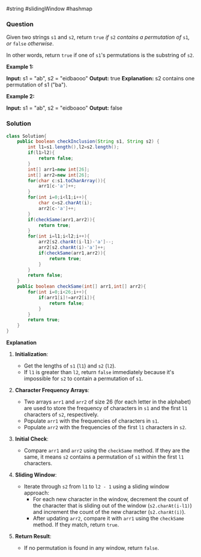 #string #slidingWindow #hashmap 
### Question
Given two strings `s1` and `s2`, return `true` _if_ `s2` _contains a permutation of_ `s1`_, or_ `false` _otherwise_.

In other words, return `true` if one of `s1`'s permutations is the substring of `s2`.

**Example 1:**

**Input:** s1 = "ab", s2 = "eidbaooo"
**Output:** true
**Explanation:** s2 contains one permutation of s1 ("ba").

**Example 2:**

**Input:** s1 = "ab", s2 = "eidboaoo"
**Output:** false

### Solution
```java
class Solution{
	public boolean checkInclusion(String s1, String s2) {  
	    int l1=s1.length(),l2=s2.length();  
	    if(l1>l2){  
	        return false;  
	    }  
	    int[] arr1=new int[26];  
	    int[] arr2=new int[26];  
	    for(char c:s1.toCharArray()){  
	        arr1[c-'a']++;  
	    }  
	    for(int i=0;i<l1;i++){  
	        char c=s2.charAt(i);  
	        arr2[c-'a']++;  
	    }  
	    if(checkSame(arr1,arr2)){  
	        return true;  
	    }  
	    for(int i=l1;i<l2;i++){  
	        arr2[s2.charAt(i-l1)-'a']--;  
	        arr2[s2.charAt(i)-'a']++;  
	        if(checkSame(arr1,arr2)){  
	            return true;  
	        }  
	    }  
	    return false;  
	}  
	public boolean checkSame(int[] arr1,int[] arr2){  
	    for(int i=0;i<26;i++){  
	        if(arr1[i]!=arr2[i]){  
	            return false;  
	        }  
	    }  
	    return true;  
	}
}
```

**Explanation**
1. **Initialization**:
    
    - Get the lengths of `s1` (`l1`) and `s2` (`l2`).
    - If `l1` is greater than `l2`, return `false` immediately because it's impossible for `s2` to contain a permutation of `s1`.
2. **Character Frequency Arrays**:
    
    - Two arrays `arr1` and `arr2` of size 26 (for each letter in the alphabet) are used to store the frequency of characters in `s1` and the first `l1` characters of `s2`, respectively.
    - Populate `arr1` with the frequencies of characters in `s1`.
    - Populate `arr2` with the frequencies of the first `l1` characters in `s2`.
3. **Initial Check**:
    
    - Compare `arr1` and `arr2` using the `checkSame` method. If they are the same, it means `s2` contains a permutation of `s1` within the first `l1` characters.
4. **Sliding Window**:
    
    - Iterate through `s2` from `l1` to `l2 - 1` using a sliding window approach:
        - For each new character in the window, decrement the count of the character that is sliding out of the window (`s2.charAt(i-l1)`) and increment the count of the new character (`s2.charAt(i)`).
        - After updating `arr2`, compare it with `arr1` using the `checkSame` method. If they match, return `true`.
5. **Return Result**:
    
    - If no permutation is found in any window, return `false`.
